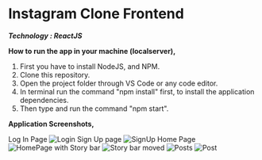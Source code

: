 # Instagram Clone Frontend

***Technology : ReactJS***

**How to run the app in your machine (localserver),**

 1. First you have to install NodeJS, and NPM.
 2. Clone this repository.
 3. Open the project folder through VS Code or any code editor.
 4. In terminal run the command "npm install" first, to install the
    application dependencies.
 5. Then type and run the command "npm start".

**Application Screenshots,**

Log In Page
![Login](https://drive.google.com/uc?export=view&id=18gYapUb4CkDog9N2XyMYtvdIqeBWXbTT)
Sign Up page
![SignUp](https://drive.google.com/uc?export=view&id=1EaoDz5Ec_qi6sP8ltkRCzZdym09vcpP7)
Home Page 
![HomePage with Story bar](https://drive.google.com/uc?export=view&id=1fCz_bEGRVqL0_kH2eH4x-09ZFOEqFqKA)
![Story bar moved](https://drive.google.com/uc?export=view&id=1Cy0oqgQfwFLxZFEQKI2_H_AqrPrioN6m)
![Posts](https://drive.google.com/uc?export=view&id=165vGCw2aGB3JKd2s66vFh2EVPb4ivYnR)
![Post](https://drive.google.com/uc?export=view&id=1URqPWY-Lr3QHEqbKUOlHNAG9JeK4WrWv)
